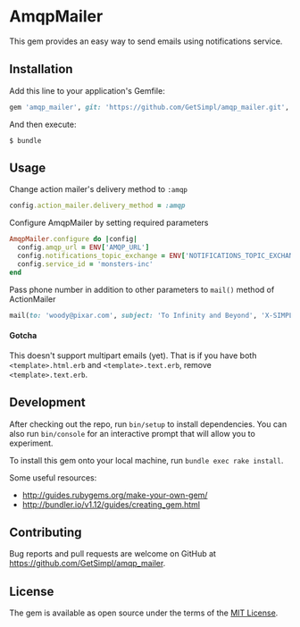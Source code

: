 # AmqpMailer

This gem provides an easy way to send emails using notifications service.   

## Installation

Add this line to your application's Gemfile:

```ruby
gem 'amqp_mailer', git: 'https://github.com/GetSimpl/amqp_mailer.git', tag: '<use latest>'
```

And then execute:

    $ bundle

## Usage

Change action mailer's delivery method to `:amqp`

```ruby
config.action_mailer.delivery_method = :amqp
```

Configure AmqpMailer by setting required parameters

```ruby
AmqpMailer.configure do |config|
  config.amqp_url = ENV['AMQP_URL']
  config.notifications_topic_exchange = ENV['NOTIFICATIONS_TOPIC_EXCHANGE']
  config.service_id = 'monsters-inc'
end
```

Pass phone number in addition to other parameters to `mail()` method of ActionMailer 

```ruby
mail(to: 'woody@pixar.com', subject: 'To Infinity and Beyond', 'X-SIMPL-PHONE-NUMBER': phone_number)
```

#### Gotcha

This doesn't support multipart emails (yet). That is if you have both `<template>.html.erb` and `<template>.text.erb`, remove `<template>.text.erb`.

## Development

After checking out the repo, run `bin/setup` to install dependencies. You can also run `bin/console` for an interactive prompt that will allow you to experiment.

To install this gem onto your local machine, run `bundle exec rake install`. 

Some useful resources:
- http://guides.rubygems.org/make-your-own-gem/
- http://bundler.io/v1.12/guides/creating_gem.html

## Contributing

Bug reports and pull requests are welcome on GitHub at https://github.com/GetSimpl/amqp_mailer.

## License

The gem is available as open source under the terms of the [MIT License](https://opensource.org/licenses/MIT).
